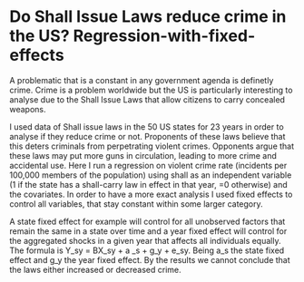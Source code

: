 # Do Shall Issue Laws reduce crime in the US? Regression-with-fixed-effects

A problematic that is a constant in any government agenda is definetly crime. Crime is a problem worldwide but the US is particularly interesting to analyse due to the Shall Issue Laws that allow citizens to carry concealed weapons.

I used data of Shall issue laws in the 50 US states for 23 years in order to analyse if they reduce crime or not.
Proponents of these laws believe that this deters criminals from perpetrating violent crimes. Opponents argue that these laws may put more guns in circulation, leading to more crime and accidental use.
Here I run a regression on violent crime rate (incidents per 100,000 members of the population) using shall as an independent variable (1 if the state has a shall-carry law in effect in that year, =0 otherwise) and the covariates. In order to have a more exact analysis I used fixed effects to control all variables, that stay constant within some larger category.

A state fixed effect for example will control for all unobserved factors that remain the same in a state over time and a year fixed effect will control for the aggregated shocks in a given year that affects all individuals equally.
The formula is Y_sy = BX_sy + a _s + g_y + e_sy. Being a_s the state fixed effect and g_y the year fixed effect.
By the results we cannot conclude that the laws either increased or decreased crime.
